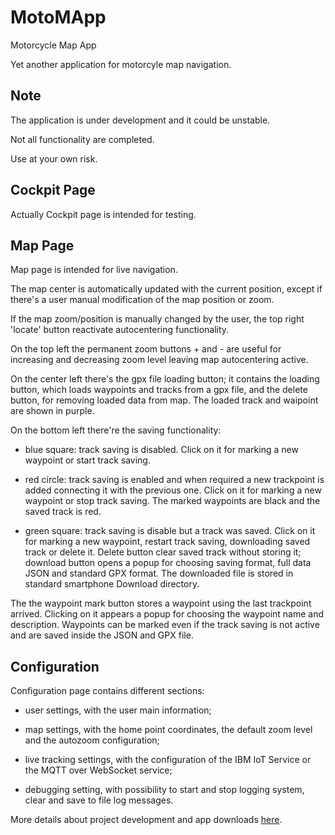 # MotoMApp
Motorcycle Map App

Yet another application for motorcyle map navigation.

## Note
The application is under development and it could be unstable.

Not all functionality are completed.

Use at your own risk.

## Cockpit Page
Actually Cockpit page is intended for testing.

## Map Page
Map page is intended for live navigation.

The map center is automatically updated with the current position, except if there's a user manual modification of the map position or zoom.

If the map zoom/position is manually changed by the user, the top right 'locate' button reactivate autocentering functionality.

On the top left the permanent zoom buttons + and - are useful for increasing and decreasing zoom level leaving map autocentering active.

On the center left there's the gpx file loading button; it contains the loading button, which loads waypoints and tracks from a gpx file, and the delete button, for removing loaded data from map. The loaded track and waipoint are shown in purple.

On the bottom left there're the saving functionality:

* blue square: track saving is disabled. Click on it for marking a new waypoint or start track saving.

* red circle: track saving is enabled and when required a new trackpoint is added connecting it with the previous one. Click on it for marking a new waypoint or stop track saving. The marked waypoints are black and the saved track is red.

* green square: track saving is disable but a track was saved. Click on it for marking a new waypoint, restart track saving, downloading saved track or delete it. Delete button clear saved track without storing it; download button opens a popup for choosing saving format, full data JSON and standard GPX format. The downloaded file is stored in standard smartphone Download directory.

The the waypoint mark button stores a waypoint using the last trackpoint arrived. Clicking on it appears a popup for choosing the waypoint name and description. Waypoints can be marked even if the track saving is not active and are saved inside the JSON and GPX file.

## Configuration
Configuration page contains different sections:

* user settings, with the user main information;

* map settings, with the home point coordinates, the default zoom level and the autozoom configuration;

* live tracking settings, with the configuration of the IBM IoT Service or the MQTT over WebSocket service;

* debugging setting, with possibility to start and stop logging system, clear and save to file log messages.


More details about project development and app downloads [here](https://bitbucket.org/michelebonacina/motomapp/wiki/Home).
